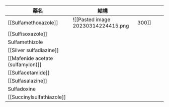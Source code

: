 | 藥名                              | 結構    |     |     |     |
| --------------------------------- | --- | --- | --- | --- |
| [[Sulfamethoxazole]]              |  ![[Pasted image 20230314224415.png|300]]   |     |     |     |
| [[Sulfisoxazole]]                 |     |     |     |     |
| Sulfamethizole                    |     |     |     |     |
| [[Silver sulfadiazine]]           |     |     |     |     |
| [[Mafenide acetate (sulfamylon)]] |     |     |     |     |
| [[Sulfacetamide]]                 |     |     |     |     |
| [[Sulfasalazine]]                 |     |     |     |     |
| Sulfadoxine                       |     |     |     |     |
| [[Succinylsulfathiazole]]                                  |     |     |     |     |
